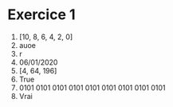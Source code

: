 # Exercice 1

1. [10, 8, 6, 4, 2, 0]
2. auoe
3. r
4. 06/01/2020
5. [4, 64, 196]
6. True
7. 0101 0101 0101 0101 0101 0101 0101 0101 0101
8. Vrai
